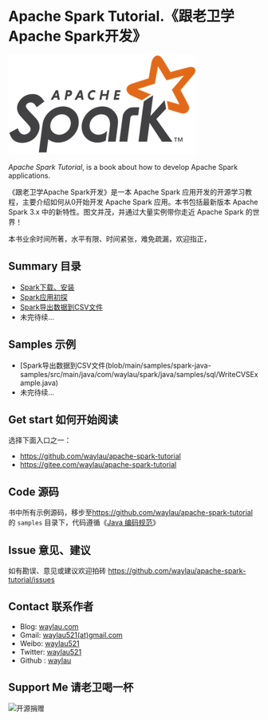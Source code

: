 # Apache Spark Tutorial.《跟老卫学Apache Spark开发》

![](images/spark-logo-trademark.png)

*Apache Spark Tutorial*, is a book about how to develop Apache Spark applications.



《跟老卫学Apache Spark开发》是一本 Apache Spark 应用开发的开源学习教程，主要介绍如何从0开始开发 Apache Spark 应用。本书包括最新版本 Apache Spark 3.x 中的新特性。图文并茂，并通过大量实例带你走近 Apache Spark 的世界！

本书业余时间所著，水平有限、时间紧张，难免疏漏，欢迎指正，

## Summary 目录

* [Spark下载、安装](https://developer.huawei.com/consumer/cn/forum/topic/0202568822299090741?fid=23)
* [Spark应用初探](https://developer.huawei.com/consumer/cn/forum/topic/0201568823403320732?fid=23)
* [Spark导出数据到CSV文件](https://developer.huawei.com/consumer/cn/forum/topic/0202620883150950010?fid=23)
* 未完待续...

## Samples 示例


* [Spark导出数据到CSV文件(blob/main/samples/spark-java-samples/src/main/java/com/waylau/spark/java/samples/sql/WriteCVSExample.java)
* 未完待续...





## Get start 如何开始阅读

选择下面入口之一：

* <https://github.com/waylau/apache-spark-tutorial>
* <https://gitee.com/waylau/apache-spark-tutorial>


## Code 源码

书中所有示例源码，移步至<https://github.com/waylau/apache-spark-tutorial>的 `samples` 目录下，代码遵循《[Java 编码规范](<http://waylau.com/java-code-conventions>)》

## Issue 意见、建议

如有勘误、意见或建议欢迎拍砖 <https://github.com/waylau/apache-spark-tutorial/issues>

## Contact 联系作者

* Blog: [waylau.com](http://waylau.com)
* Gmail: [waylau521(at)gmail.com](mailto:waylau521@gmail.com)
* Weibo: [waylau521](http://weibo.com/waylau521)
* Twitter: [waylau521](https://twitter.com/waylau521)
* Github : [waylau](https://github.com/waylau)


## Support Me 请老卫喝一杯

![开源捐赠](https://waylau.com/images/showmethemoney-sm.jpg)
